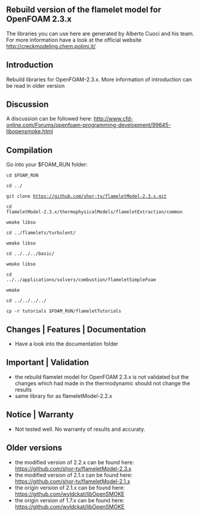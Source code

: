##  Rebuild version of the flamelet model for OpenFOAM 2.3.x

The libraries you can use here are generated by Alberto Cuoci and his team. For more information have a look at the official website http://creckmodeling.chem.polimi.it/

## Introduction

Rebuild libraries for OpenFOAM-2.3.x. More information of introduction can be read in older version

## Discussion
A discussion can be followed here: http://www.cfd-online.com/Forums/openfoam-programming-development/99645-libopensmoke.html

## Compilation

Go into your $FOAM_RUN folder:

<code>cd $FOAM_RUN</code>

<code>cd ../</code>

<code>git clone https://github.com/shor-ty/flameletModel-2.3.x.git</code>

<code>cd flameletModel-2.3.x/thermophysicalModels/flameletExtraction/common</code>

<code>wmake libso</code>

<code>cd ../flamelets/turbulent/</code>

<code>wmake libso</code>

<code>cd ../../../basic/</code>

<code>wmake libso</code>

<code>cd ../../applications/solvers/combustion/flameletSimpleFoam</code>

<code>wmake</code>

<code>cd ../../../../</code>

<code>cp -r tutorials $FOAM_RUN/flameletTutorials</code>


## Changes | Features | Documentation
+ Have a look into the documentation folder

## Important | Validation

+ the rebuild flamelet model for OpenFOAM 2.3.x is not validated but the changes which had made in the thermodynamic should not change the results 
+ same library for as flameletModel-2.2.x

## Notice | Warranty
+ Not tested well. No warranty of results and accuraty.

## Older versions
+ the modified version of 2.2.x can be found here: https://github.com/shor-ty/flameletModel-2.3.x
+ the modified version of 2.1.x can be found here: https://github.com/shor-ty/flameletModel-2.1.x
+ the origin version of 2.1.x can be found here: https://github.com/wyldckat/libOpenSMOKE
+ the origin version of 1.7.x can be found here: https://github.com/wyldckat/libOpenSMOKE


